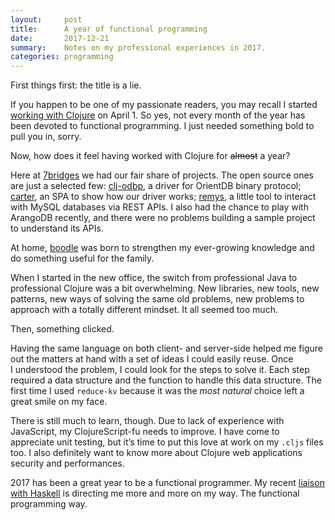 ```yaml
---
layout:     post
title:      A year of functional programming
date:       2017-12-21
summary:    Notes on my professional experiences in 2017.
categories: programming
---
```


First things first: the title is a lie.

If you happen to be one of my passionate readers, you may recall I started
[working with
Clojure](https://manuel-uberti.github.io/programming/2017/03/12/anewjob/) on
April 1. So yes, not every month of the year has been devoted to functional
programming. I just needed something bold to pull you in, sorry.

Now, how does it feel having worked with Clojure for ~~almost~~ a year?

Here at [7bridges](https://7bridges.eu/) we had our fair share of projects. The
open source ones are just a selected few:
[clj-odbp](https://github.com/7bridges-eu/clj-odbp), a driver for OrientDB
binary protocol; [carter](https://github.com/7bridges-eu/carter), an SPA to show
how our driver works; [remys](https://github.com/7bridges-eu/remys), a little
tool to interact with MySQL databases via REST APIs. I also had the chance to
play with ArangoDB recently, and there were no problems building a sample
project to understand its APIs.

At home,
[boodle](https://manuel-uberti.github.io/programming/2017/11/26/boodle/) was
born to strengthen my ever-growing knowledge and do something useful for the
family.

When I started in the new office, the switch from professional Java to
professional Clojure was a bit overwhelming. New libraries, new tools, new
patterns, new ways of solving the same old problems, new problems to approach
with a totally different mindset. It all seemed too much.

Then, something clicked.

Having the same language on both client- and server-side helped me figure out
the matters at hand with a set of ideas I could easily reuse. Once I understood
the problem, I could look for the steps to solve it. Each step required a data
structure and the function to handle this data structure. The first time I used
`reduce-kv` because it was the *most natural* choice left a great smile on my
face.

There is still much to learn, though. Due to lack of experience with JavaScript,
my ClojureScript-fu needs to improve. I have come to appreciate unit testing,
but it’s time to put this love at work on my `.cljs` files too. I also
definitely want to know more about Clojure web applications security and
performances.

2017 has been a great year to be a functional programmer. My recent [liaison
with
Haskell](https://manuel-uberti.github.io/programming/2017/12/08/learninghaskell/)
is directing me more and more on my way. The functional programming way.
